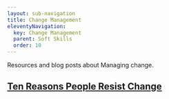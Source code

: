 ```yaml
---
layout: sub-navigation
title: Change Management
eleventyNavigation:
  key: Change Management
  parent: Soft Skills
  order: 10
---
```

Resources and blog posts about Managing change.

<div class="grid grid-cols-1 gap-1 pt-8">
  <div class="grid-card">
    <h2 class="govuk-heading-m"><a href="https://hbr.org/2012/09/ten-reasons-people-resist-chang" class="govuk-link">Ten Reasons People Resist Change</a></h2>
  </div>